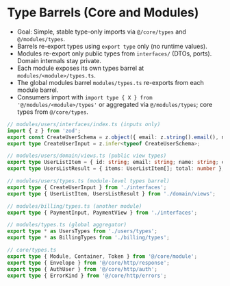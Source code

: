 # Type Barrels (Core and Modules)

- Goal: Simple, stable type-only imports via `@/core/types` and `@/modules/types`.
- Barrels re-export types using `export type` only (no runtime values).
- Modules re-export only public types from `interfaces/` (DTOs, ports). Domain internals stay private.
- Each module exposes its own types barrel at `modules/<module>/types.ts`.
- The global modules barrel `modules/types.ts` re-exports from each module barrel.
- Consumers import with `import type { X } from '@/modules/<module>/types'` or aggregated via `@/modules/types`; core types from `@/core/types`.

```ts
// modules/users/interfaces/index.ts (inputs only)
import { z } from 'zod';
export const CreateUserSchema = z.object({ email: z.string().email(), name: z.string().min(1) });
export type CreateUserInput = z.infer<typeof CreateUserSchema>;
```

```ts
// modules/users/domain/views.ts (public view types)
export type UserListItem = { id: string; email: string; name: string; createdAt: string };
export type UsersListResult = { items: UserListItem[]; total: number };
```

```ts
// modules/users/types.ts (module-level types barrel)
export type { CreateUserInput } from './interfaces';
export type { UserListItem, UsersListResult } from './domain/views';
```

```ts
// modules/billing/types.ts (another module)
export type { PaymentInput, PaymentView } from './interfaces';
```

```ts
// modules/types.ts (global aggregator)
export type * as UsersTypes from './users/types';
export type * as BillingTypes from './billing/types';
```

```ts
// core/types.ts
export type { Module, Container, Token } from '@/core/module';
export type { Envelope } from '@/core/http/response';
export type { AuthUser } from '@/core/http/auth';
export type { ErrorKind } from '@/core/http/errors';
```
